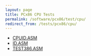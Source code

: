 ```yaml
---
layout: page
title: PCx86 CPU Tests
permalink: /software/pcx86/test/cpu/
redirect_from: /tests/pcx86/cpu/
---
```


  - [CPUID.ASM](cpuid.asm)
  - [ID.ASM](id.asm)
  - [TEST386.ASM](80386/test386.asm)
